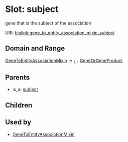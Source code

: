 
# Slot: subject


gene that is the subject of the association

URI: [biolink:gene_to_entity_association_mixin_subject](https://w3id.org/biolink/vocab/gene_to_entity_association_mixin_subject)


## Domain and Range

[GeneToEntityAssociationMixin](GeneToEntityAssociationMixin.md) &#8594;  <sub>1..1</sub> [GeneOrGeneProduct](GeneOrGeneProduct.md)

## Parents

 *  is_a: [subject](subject.md)

## Children


## Used by

 * [GeneToEntityAssociationMixin](GeneToEntityAssociationMixin.md)
